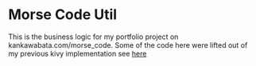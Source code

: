 # Morse Code Util

This is the business logic for my portfolio project on kankawabata.com/morse_code. Some of the code here were lifted out of my previous kivy implementation see [here](https://github.com/kkawabat/morse-code-kivy)
